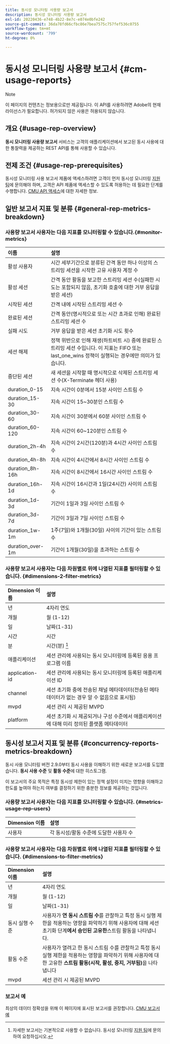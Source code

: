 ```yaml
---
title: 동시성 모니터링 사용량 보고서
description: 동시성 모니터링 사용량 보고서
exl-id: 20220436-e748-4b22-8e7c-e074e0bfe242
source-git-commit: 36da78fd66cfbc86e7bea7575c757fef536c0755
workflow-type: tm+mt
source-wordcount: '799'
ht-degree: 0%

---
```


# 동시성 모니터링 사용량 보고서 {#cm-usage-reports}

>[!NOTE]
>
>이 페이지의 컨텐츠는 정보용으로만 제공됩니다. 이 API를 사용하려면 Adobe의 현재 라이선스가 필요합니다. 허가되지 않은 사용은 허용되지 않습니다.



## 개요 {#usage-rep-overview}

**동시 모니터링 사용량 보고서** 서비스는 고객의 애플리케이션에서 보고된 동시 사용에 대한 통찰력을 제공하는 REST API를 통해 사용할 수 있습니다.

## 전제 조건 {#usage-rep-prerequisites}

동시성 모니터링 사용 보고서 제품에 액세스하려면 고객이 먼저 동시성 모니터링 [지원 팀](mailto:tve-support@adobe.com)에 문의해야 하며, 고객은 API 제품에 액세스할 수 있도록 허용하는 데 필요한 단계를 수행합니다. [CMU API 액세스](/help/concurrency-monitoring/cmu-api-access.md)에 대한 자세한 정보.

## 일반 보고서 지표 및 분류 {#general-rep-metrics-breakdown}

### 사용량 보고서 사용자는 다음 지표를 모니터링할 수 있습니다.{#monitor-metrics}

| 이름 | 설명 |
|:---|:---|
| 활성 사용자 | 시간 세부기간으로 분류된 간격 동안 하나 이상의 스트리밍 세션을 시작한 고유 사용자 계정 수 |
| 활성 세션 | 간격 동안 활동을 보고한 스트리밍 세션 수(실패한 시도는 포함되지 않음, 초기화 호출에 대한 거부 응답을 받은 세션) |
| 시작된 세션 | 간격 내에 시작된 스트리밍 세션 수 |
| 완료된 세션 | 간격 동안(명시적으로 또는 시간 초과로 인해) 완료된 스트리밍 세션 수 |
| 실패 시도 | 거부 응답을 받은 세션 초기화 시도 횟수 |
| 세션 해제 | 정책 위반으로 인해 재생(하트비트 시) 중에 완료된 스트리밍 세션 수입니다. 이 지표는 FIFO 또는 last_one_wins 정책이 실행되는 경우에만 의미가 있습니다. |
| 중단된 세션 | 새 세션을 시작할 때 명시적으로 삭제된 스트리밍 세션 수(X-Terminate 헤더 사용) |
| duration_0-15 | 지속 시간이 0분에서 15분 사이인 스트림 수 |
| duration_15-30 | 지속 시간이 15~30분인 스트림 수 |
| duration_30-60 | 지속 시간이 30분에서 60분 사이인 스트림 수 |
| duration_60-120 | 지속 시간이 60~120분인 스트림 수 |
| duration_2h-4h | 지속 시간이 2시간(120분)과 4시간 사이인 스트림 수 |
| duration_4h-8h | 지속 시간이 4시간에서 8시간 사이인 스트림 수 |
| duration_8h-16h | 지속 시간이 8시간에서 16시간 사이인 스트림 수 |
| duration_16h-1d | 지속 시간이 16시간과 1일(24시간) 사이의 스트림 수 |
| duration_1d-3d | 기간이 1일과 3일 사이인 스트림 수 |
| duration_3d-7d | 기간이 3일과 7일 사이인 스트림 수 |
| duration_1w-1m | 1주(7일)와 1개월(30일) 사이의 기간이 있는 스트림 수 |
| duration_over-1m | 기간이 1개월(30일)을 초과하는 스트림 수 |

### 사용량 보고서 사용자는 다음 차원별로 위에 나열된 지표를 필터링할 수 있습니다. {#dimensions-2-filter-metrics}

| Dimension 이름 | 설명 |
|:---------------|:------------------------------------------------------------------------------------------------------------------|
| 년 | 4자리 연도 |
| 개월 | 월 (1-12) |
| 일 | 날짜(1-31) |
| 시간 | 시간 |
| 분 | 시간(분) [^1] |
| 애플리케이션 | 세션 관리에 사용되는 동시 모니터링에 등록된 응용 프로그램 이름 |
| application-id | 세션 관리에 사용되는 동시 모니터링에 등록된 애플리케이션 ID |
| channel | 세션 초기화 중에 전송된 채널 메타데이터(전송된 메타데이터가 없는 경우 알 수 없음으로 표시됨) |
| mvpd | 세션 관리 시 제공된 MVPD |
| platform | 세션 초기화 시 제공되거나 구성 수준에서 애플리케이션에 대해 미리 정의된 플랫폼 메타데이터 |

## 동시성 보고서 지표 및 분류 {#concurrency-reports-metrics-breakdown}

동시 사용 모니터링 버전 2.9.0부터 동시 사용을 이해하기 위한 새로운 보고서를 도입했습니다. **동시 사용 수준** 및 **활동 수준**&#x200B;에 대한 히스토그램.

이 보고서의 주요 목적은 특정 동시성 제한이 있는 정책 설정이 미치는 영향을 이해하고 한도를 높여야 하는지 여부를 결정하기 위한 충분한 정보를 제공하는 것입니다.

### 사용량 보고서 사용자는 다음 지표를 모니터링할 수 있습니다. {#metrics-usage-rep-users}

| Dimension 이름 | 설명 |
|:---|:---|
| 사용자 | 각 동시성/활동 수준에 도달한 사용자 수 |

### 사용량 보고서 사용자는 다음 차원별로 위에 나열된 지표를 필터링할 수 있습니다. {#dimensions-to-filter-metrics}

| Dimension 이름 | 설명 |
|:---|:---|
| 년 | 4자리 연도 |
| 개월 | 월 (1-12) |
| 일 | 날짜(1-31) |
| 동시 실행 수준 | 사용자가 **연 동시 스트림 수**&#x200B;를 관찰하고 특정 동시 실행 제한을 적용하는 영향을 파악하기 위해 사용자에 대해 세션 초기화 단계&#x200B;**에서 승인된 고유한**&#x200B;스트림 활동을 나타냅니다. |
| 활동 수준 | 사용자가 열려고 한 동시 스트림 수를 관찰하고 특정 동시 실행 제한을 적용하는 영향을 파악하기 위해 사용자에 대한 고유한 **스트림 활동(시작, 활성, 중지, 거부됨)**&#x200B;을 나타냅니다 |
| mvpd | 세션 관리 시 제공된 MVPD |

### 보고서 예

최상의 데이터 정확성을 위해 이 페이지에 표시된 보고서를 권장합니다. [CMU 보고서 예](/help/concurrency-monitoring/cm-usage-reports-examples.md)

[^1]: 자세한 보고서는 기본적으로 사용할 수 없습니다. 동시성 모니터링 [지원 팀](mailto:tve-support@adobe.com)에 문의하여 요청하십시오.